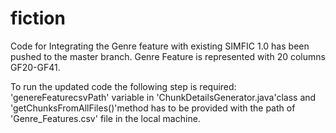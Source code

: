 # fiction

Code for Integrating the Genre feature with existing SIMFIC 1.0 has been pushed to the master branch.
Genre Feature is represented with 20 columns GF20-GF41.

To run the updated code the following step is required:
'genereFeaturecsvPath' variable in 'ChunkDetailsGenerator.java'class and 'getChunksFromAllFiles()'method
has to be provided with the path of  'Genre_Features.csv' file in the local machine.

 
